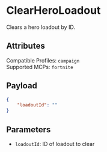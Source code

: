 # ClearHeroLoadout
Clears a hero loadout by ID.

## Attributes
Compatible Profiles: `campaign`  
Supported MCPs: `fortnite`

## Payload
```json
{
    "loadoutId": ""
}
```

## Parameters
- `loadoutId`: ID of loadout to clear
